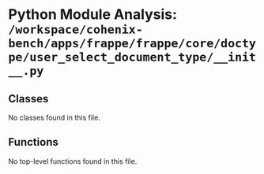 # Python Module Analysis: `/workspace/cohenix-bench/apps/frappe/frappe/core/doctype/user_select_document_type/__init__.py`

## Classes

No classes found in this file.


## Functions

No top-level functions found in this file.
